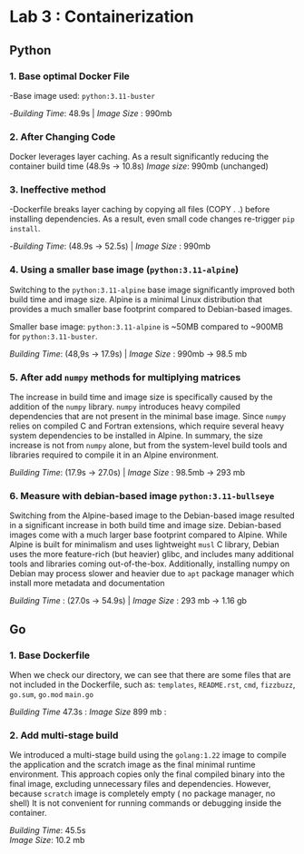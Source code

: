# Lab 3 : Containerization

## Python

### 1. Base optimal Docker File

-Base image used: `python:3.11-buster`

-*Building Time*: 48.9s | *Image Size* : 990mb

### 2. After Changing Code

Docker leverages layer caching. As a result significantly reducing the container build time (48.9s -> 10.8s)
*Image size*: 990mb (unchanged)

### 3. Ineffective method


-Dockerfile breaks layer caching by copying all files (COPY . .) before installing dependencies.
As a result, even small code changes re-trigger `pip install`.

-*Building Time*: (48.9s -> 52.5s) | *Image Size* : 990mb

### 4. Using a smaller base image (`python:3.11-alpine`)

Switching to the `python:3.11-alpine` base image significantly improved both build time and image size.
Alpine is a minimal Linux distribution that provides a much smaller base footprint compared to Debian-based images.

Smaller base image: `python:3.11-alpine` is ~50MB compared to ~900MB for `python:3.11-buster`.


*Building Time*: (48,9s  -> 17.9s) |
*Image Size* : 990mb -> 98.5 mb

### 5. After add `numpy` methods for multiplying matrices

The increase in build time and image size is specifically caused by the addition of the `numpy` library.
`numpy` introduces heavy compiled dependencies that are not present in the minimal base image. Since `numpy` relies on 
compiled C and Fortran extensions, which require several heavy system dependencies to be installed in Alpine.
In summary, the size increase is not from `numpy` alone, but from the system-level build tools and libraries required to 
compile it in an Alpine environment.


*Building Time*: (17.9s  -> 27.0s) |
*Image Size* : 98.5mb -> 293 mb

### 6. Measure with debian-based image `python:3.11-bullseye`

Switching from the Alpine-based image to the Debian-based image resulted in a significant increase in both build time
and image size. Debian-based images come with a much larger base footprint compared to Alpine.
While Alpine is built for minimalism and uses lightweight `musl` C library, Debian uses the more feature-rich
(but heavier) glibc, and includes many additional tools and libraries coming out-of-the-box.
Additionally, installing numpy on Debian may process slower and heavier due to `apt` package manager which install more
metadata and documentation


*Building Time* : (27.0s -> 54.9s) |
*Image Size* : 293 mb -> 1.16 gb


## Go

### 1. Base Dockerfile

When we check our directory, we can see that there are some files that are not included in the Dockerfile, such as:
`templates`, `README.rst`, `cmd`, `fizzbuzz`, `go.sum`, `go.mod` `main.go`

*Building Time* 47.3s : 
*Image Size* 899 mb : 


### 2. Add multi-stage build 

We introduced a multi-stage build using the `golang:1.22` image to compile the application and the scratch image as the
final minimal runtime environment. This approach copies only the final compiled binary into the final image, excluding 
unnecessary files and dependencies. However, because `scratch` image is completely empty ( no package manager, no shell)
It is not convenient for running commands or debugging inside the container.

*Building Time*: 45.5s  
*Image Size*:  10.2 mb 
